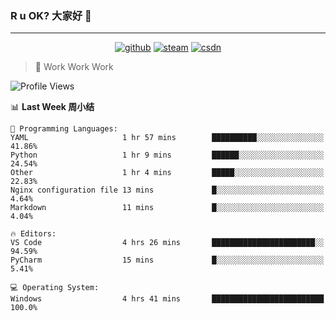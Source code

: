 ### R u OK? 大家好 👋

___

<p align="center">
  <a href="https://bigkjp97.github.io/"><img src="https://img.shields.io/badge/-GitPage-lightgrey" alt="github"></a>
  <a href="https://steamcommunity.com/id/bigkjp/"><img src="https://img.shields.io/badge/-Steam-black" alt="steam"></a>
  <a href="https://blog.csdn.net/qq_38986088"><img src="https://img.shields.io/badge/CSDN-cf000e" alt="csdn"></a>
</p>

> 🧟 Work Work Work

<!--START_SECTION:kjp readme-->
![Profile Views](http://img.shields.io/badge/Mi%20Amigos%E2%99%82%EF%B8%8F-0-ff69b4)

📊 **Last Week 周小结** 

```text
💬 Programming Languages: 
YAML                     1 hr 57 mins        ██████████░░░░░░░░░░░░░░░   41.86% 
Python                   1 hr 9 mins         ██████░░░░░░░░░░░░░░░░░░░   24.54% 
Other                    1 hr 4 mins         █████░░░░░░░░░░░░░░░░░░░░   22.83% 
Nginx configuration file 13 mins             █░░░░░░░░░░░░░░░░░░░░░░░░   4.64% 
Markdown                 11 mins             █░░░░░░░░░░░░░░░░░░░░░░░░   4.04%

🔥 Editors: 
VS Code                  4 hrs 26 mins       ███████████████████████░░   94.59% 
PyCharm                  15 mins             █░░░░░░░░░░░░░░░░░░░░░░░░   5.41%

💻 Operating System: 
Windows                  4 hrs 41 mins       █████████████████████████   100.0%

```


<!--END_SECTION:kjp readme-->

<!--
**bigkjp97/bigkjp97** is a ✨ _special_ ✨ repository because its `README.md` (this file) appears on your GitHub profile.

Here are some ideas to get you started:

- 🔭 I’m currently working on ...
- 🌱 I’m currently learning ...
- 👯 I’m looking to collaborate on ...
- 🤔 I’m looking for help with ...
- 💬 Ask me about ...
- 📫 How to reach me: ...
- 😄 Pronouns: ...
- ⚡ Fun fact: ... -->

